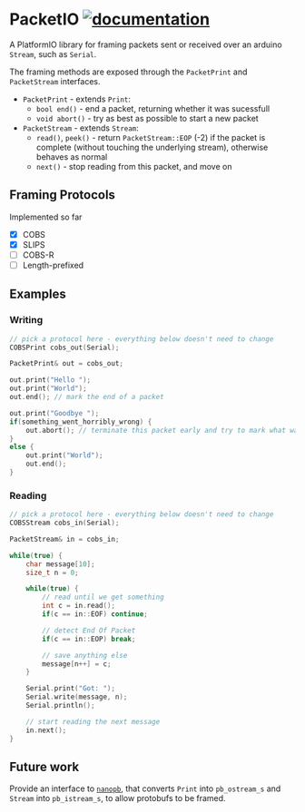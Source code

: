 PacketIO [![documentation](https://readthedocs.org/projects/packetio/badge?version=latest)](http://packetio.readthedocs.org)
========

A PlatformIO library for framing packets sent or received over an arduino `Stream`, such as `Serial`.

The framing methods are exposed through the `PacketPrint` and `PacketStream` interfaces.

 * `PacketPrint` - extends `Print`:
   * `bool end()` - end a packet, returning whether it was sucessfull
   * `void abort()` - try as best as possible to start a new packet
 * `PacketStream` - extends `Stream`:
   * `read()`, `peek()` - return `PacketStream::EOP` (-2) if the packet is complete (without touching the underlying stream), otherwise behaves as normal
   * `next()` - stop reading from this packet, and move on

Framing Protocols
-----------------

Implemented so far

* [x] COBS
* [x] SLIPS
* [ ] COBS-R
* [ ] Length-prefixed

Examples
--------

### Writing

```c++
// pick a protocol here - everything below doesn't need to change
COBSPrint cobs_out(Serial);

PacketPrint& out = cobs_out;

out.print("Hello ");
out.print("World");
out.end(); // mark the end of a packet

out.print("Goodbye ");
if(something_went_horribly_wrong) {
	out.abort(); // terminate this packet early and try to mark what was sent as bad
}
else {
	out.print("World");
	out.end();
}
```

### Reading

```c++
// pick a protocol here - everything below doesn't need to change
COBSStream cobs_in(Serial);

PacketStream& in = cobs_in;

while(true) {
	char message[10];
	size_t n = 0;

	while(true) {
		// read until we get something
		int c = in.read();
		if(c == in::EOF) continue;

		// detect End Of Packet
		if(c == in::EOP) break;

		// save anything else
		message[n++] = c;
	}

	Serial.print("Got: ");
	Serial.write(message, n);
	Serial.println();

	// start reading the next message
	in.next();
}

```

Future work
-----------

Provide an interface to [`nanopb`](https://github.com/nanopb/nanopb), that converts `Print` into `pb_ostream_s` and `Stream` into `pb_istream_s`, to allow protobufs to be framed.

